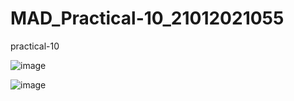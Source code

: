 # MAD_Practical-10_21012021055
practical-10

![image](https://github.com/Akshay1274/MAD_Practical-10_21012021055/assets/139306653/0fa47697-75c2-428a-b3cf-f1f515dde936)

![image](https://github.com/Akshay1274/MAD_Practical-10_21012021055/assets/139306653/0febfa90-70ff-4a8d-b300-7fa14acb7ab1)

